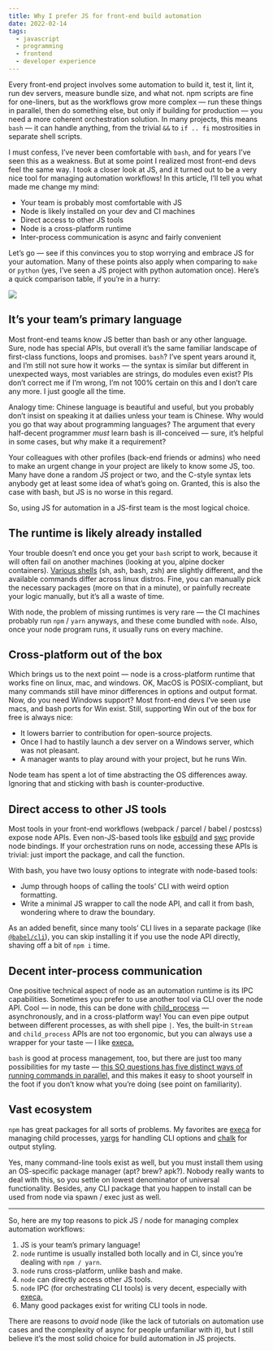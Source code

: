 ```yaml
---
title: Why I prefer JS for front-end build automation
date: 2022-02-14
tags: 
  - javascript
  - programming
  - frontend
  - developer experience
---
```



Every front-end project involves some automation to build it, test it, lint it, run dev servers, measure bundle size, and what not. npm scripts are fine for one-liners, but as the workflows grow more complex — run these things in parallel, then do something else, but only if building for production — you need a more coherent orchestration solution. In many projects, this means `bash` — it can handle anything, from the trivial `&&` to `if .. fi` mostrosities in separate shell scripts.

I must confess, I’ve never been comfortable with `bash`, and for years I’ve seen this as a weakness. But at some point I realized most front-end devs feel the same way. I took a closer look at JS, and it turned out to be a very nice tool for managing automation workflows! In this article, I’ll tell you what made me change my mind:

- Your team is probably most comfortable with JS
- Node is likely installed on your dev and CI machines
- Direct access to other JS tools
- Node is a cross-platform runtime
- Inter-process communication is async and fairly convenient

Let’s go — see if this convinces you to stop worrying and embrace JS for your automation. Many of these points also apply when comparing to `make` or `python` (yes, I’ve seen a JS project with python automation once). Here’s a quick comparison table, if you’re in a hurry:

![](https://blog.thoughtspile.tech/images/node-vs-bash.png)

## It’s your team’s primary language

Most front-end teams know JS better than bash or any other language. Sure, node has special APIs, but overall it’s the same familiar landscape of first-class functions, loops and promises. `bash`? I’ve spent years around it, and I’m still not sure how it works — the syntax is similar but different in unexpected ways, most variables are strings, do modules even exist? Pls don’t correct me if I’m wrong, I’m not 100% certain on this and I don’t care any more. I just google all the time.

Analogy time: Chinese language is beautiful and useful, but you probably don’t insist on speaking it at dailies unless your team is Chinese. Why would you go that way about programming languages? The argument that every half-decent programmer _must_ learn bash is ill-conceived — sure, it’s helpful in some cases, but why make it a requirement?

Your colleagues with other profiles (back-end friends or admins) who need to make an urgent change in your project are likely to know some JS, too. Many have done a random JS project or two, and the C-style syntax lets anybody get at least some idea of what’s going on. Granted, this is also the case with bash, but JS is no worse in this regard.

So, using JS for automation in a JS-first team is the most logical choice.

## The runtime is likely already installed

Your trouble doesn’t end once you get your `bash` script to work, because it will often fail on another machines (looking at you, alpine docker containers). [Various shells](https://en.wikipedia.org/wiki/Shell_script) (sh, ash, bash, zsh) are slightly different, and the available commands differ across linux distros. Fine, you can manually pick the necessary packages (more on that in a minute), or painfully recreate your logic manually, but it’s all a waste of time.

With node, the problem of missing runtimes is very rare — the CI machines probably run `npm` / `yarn` anyways, and these come bundled with `node`. Also, once your node program runs, it usually runs on every machine.

## Cross-platform out of the box

Which brings us to the next point — node is a cross-platform runtime that works fine on linux, mac, and windows. OK, MacOS is POSIX-compliant, but many commands still have minor differences in options and output format. Now, do you need Windows support? Most front-end devs I’ve seen use macs, and bash ports for Win exist. Still, supporting Win out of the box for free is always nice:

- It lowers barrier to contribution for open-source projects.
- Once I had to hastily launch a dev server on a Windows server, which was not pleasant.
- A manager wants to play around with your project, but he runs Win.

Node team has spent a lot of time abstracting the OS differences away. Ignoring that and sticking with bash is counter-productive.

## Direct access to other JS tools

Most tools in your front-end workflows (webpack / parcel / babel / postcss) expose node APIs. Even non-JS-based tools like [esbuild](https://esbuild.github.io/getting-started/#deno) and [swc](https://github.com/swc-project/swc/tree/main/node-swc) provide node bindings. If your orchestration runs on node, accessing these APIs is trivial: just import the package, and call the function.

With bash, you have two lousy options to integrate with node-based tools:

- Jump through hoops of calling the tools’ CLI with weird option formatting.
- Write a minimal JS wrapper to call the node API, and call it from bash, wondering where to draw the boundary.

As an added benefit, since many tools’ CLI lives in a separate package (like [`@babel/cli`](https://www.npmjs.com/package/@babel/cli)), you can skip installing it if you use the node API directly, shaving off a bit of `npm i` time.

## Decent inter-process communication

One positive technical aspect of node as an automation runtime is its IPC capabilities. Sometimes you prefer to use another tool via CLI over the node API. Cool — in node, this can be done with [child\_process](https://nodejs.org/api/child_process.html) — asynchronously, and in a cross-platform way! You can even pipe output between different processes, as with shell pipe `|`. Yes, the built-in `Stream` and `child_process` APIs are not too ergonomic, but you can always use a wrapper for your taste — I like [execa.](https://stackoverflow.com/questions/3004811/how-do-you-run-multiple-programs-in-parallel-from-a-bash-script)

`bash` is good at process management, too, but there are just too many possibilities for my taste — [this SO questions has five distinct ways of running commands in parallel,](https://stackoverflow.com/questions/3004811/how-do-you-run-multiple-programs-in-parallel-from-a-bash-script) and this makes it easy to shoot yourself in the foot if you don’t know what you’re doing (see point on familiarity).

## Vast ecosystem

`npm` has great packages for all sorts of problems. My favorites are [execa](https://github.com/sindresorhus/execa) for managing child processes, [yargs](https://github.com/yargs/yargs) for handling CLI options and [chalk](https://github.com/chalk/chalk) for output styling.

Yes, many command-line tools exist as well, but you must install them using an OS-specific package manager (apt? brew? apk?). Nobody really wants to deal with this, so you settle on lowest denominator of universal functionality. Besides, any CLI package that you happen to install can be used from node via spawn / exec just as well.

* * *

So, here are my top reasons to pick JS / node for managing complex automation workflows:

1. JS is your team’s primary language!
2. `node` runtime is usually installed both locally and in CI, since you’re dealing with `npm / yarn`.
3. `node` runs cross-platform, unlike bash and make.
4. `node` can directly access other JS tools.
5. `node` IPC (for orchestrating CLI tools) is very decent, especially with [execa.](https://github.com/sindresorhus/execa)
6. Many good packages exist for writing CLI tools in node.

There are reasons to _avoid_ node (like the lack of tutorials on automation use cases and the complexity of async for people unfamiliar with it), but I still believe it’s the most solid choice for build automation in JS projects.
